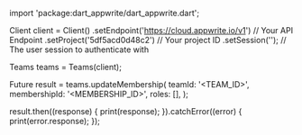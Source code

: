 import 'package:dart_appwrite/dart_appwrite.dart';

Client client = Client()
  .setEndpoint('https://cloud.appwrite.io/v1') // Your API Endpoint
  .setProject('5df5acd0d48c2') // Your project ID
  .setSession(''); // The user session to authenticate with

Teams teams = Teams(client);

Future result = teams.updateMembership(
  teamId: '<TEAM_ID>',
  membershipId: '<MEMBERSHIP_ID>',
  roles: [],
);

result.then((response) {
  print(response);
}).catchError((error) {
  print(error.response);
});
